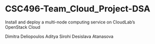 # CSC496-Team_Cloud_Project-DSA
Install and deploy a multi-node computing service on CloudLab’s OpenStack Cloud

Dimitra Deliopoulos
Aditya Sirohi
Desislava Atanasova

